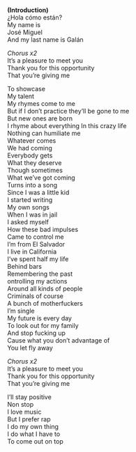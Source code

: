 **(Introduction)**  
¿Hola cómo están?  
My name is  
José Miguel  
And my last name is Galán

_Chorus x2_  
It’s a pleasure to meet you  
Thank you for this opportunity  
That you’re giving me

To showcase  
My talent  
My rhymes come to me  
But if I don’t practice they’ll be gone to me  
But new ones are born  
I rhyme about everything In this crazy life  
Nothing can humiliate me  
Whatever comes  
We had coming  
Everybody gets  
What they deserve  
Though sometimes  
What we’ve got coming  
Turns into a song  
Since I was a little kid  
I started writing  
My own songs  
When I was in jail  
I asked myself  
How these bad impulses  
Came to control me  
I’m from El Salvador  
I live in California  
I’ve spent half my life  
Behind bars  
Remembering the past  
ontrolling my actions  
Around all kinds of people  
Criminals of course  
A bunch of motherfuckers  
I’m single  
My future is every day  
To look out for my family  
And stop fucking up  
Cause what you don’t advantage of  
You let fly away

_Chorus x2_  
It’s a pleasure to meet you  
Thank you for this opportunity  
That you’re giving me

I’ll stay positive  
Non stop  
I love music  
But I prefer rap  
I do my own thing  
I do what I have to  
To come out on top
